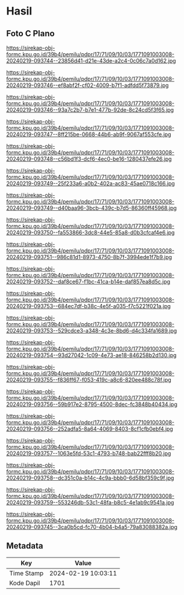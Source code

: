 # Hasil

## Foto C Plano

https://sirekap-obj-formc.kpu.go.id/39b4/pemilu/pdpr/17/71/09/10/03/1771091003008-20240219-093744--23856d41-d21e-43de-a2c4-0c06c7a0d162.jpg

https://sirekap-obj-formc.kpu.go.id/39b4/pemilu/pdpr/17/71/09/10/03/1771091003008-20240219-093746--ef8abf2f-cf02-4009-b7f1-adfdd5f73879.jpg

https://sirekap-obj-formc.kpu.go.id/39b4/pemilu/pdpr/17/71/09/10/03/1771091003008-20240219-093746--93a7c2b7-b7e1-477b-92de-8c24cd5f3f65.jpg

https://sirekap-obj-formc.kpu.go.id/39b4/pemilu/pdpr/17/71/09/10/03/1771091003008-20240219-093747--8ff215be-0668-44b6-ab9f-9067af553cfe.jpg

https://sirekap-obj-formc.kpu.go.id/39b4/pemilu/pdpr/17/71/09/10/03/1771091003008-20240219-093748--c56bd1f3-dcf6-4ec0-be16-1280437efe26.jpg

https://sirekap-obj-formc.kpu.go.id/39b4/pemilu/pdpr/17/71/09/10/03/1771091003008-20240219-093749--25f233a6-a0b2-402a-ac83-45ae0718c166.jpg

https://sirekap-obj-formc.kpu.go.id/39b4/pemilu/pdpr/17/71/09/10/03/1771091003008-20240219-093749--d40baa96-3bcb-439c-b7d5-86360ff45968.jpg

https://sirekap-obj-formc.kpu.go.id/39b4/pemilu/pdpr/17/71/09/10/03/1771091003008-20240219-093750--fa553866-3dc8-44e5-85a8-d0b3cfcaf4e6.jpg

https://sirekap-obj-formc.kpu.go.id/39b4/pemilu/pdpr/17/71/09/10/03/1771091003008-20240219-093751--986c81d1-8973-4750-8b7f-3994ede1f7b9.jpg

https://sirekap-obj-formc.kpu.go.id/39b4/pemilu/pdpr/17/71/09/10/03/1771091003008-20240219-093752--daf8ce67-f1bc-41ca-b14e-daf857ea8d5c.jpg

https://sirekap-obj-formc.kpu.go.id/39b4/pemilu/pdpr/17/71/09/10/03/1771091003008-20240219-093753--684ec7df-b38c-4e5f-a035-f7c5221f021a.jpg

https://sirekap-obj-formc.kpu.go.id/39b4/pemilu/pdpr/17/71/09/10/03/1771091003008-20240219-093753--529cdce3-a348-4c3e-8bd6-d4c334fa1689.jpg

https://sirekap-obj-formc.kpu.go.id/39b4/pemilu/pdpr/17/71/09/10/03/1771091003008-20240219-093754--93d27042-1c09-4e73-ae18-846258b2d130.jpg

https://sirekap-obj-formc.kpu.go.id/39b4/pemilu/pdpr/17/71/09/10/03/1771091003008-20240219-093755--f836ff67-f053-419c-a8c6-820ee488c78f.jpg

https://sirekap-obj-formc.kpu.go.id/39b4/pemilu/pdpr/17/71/09/10/03/1771091003008-20240219-093756--59b917e2-8795-4500-8dec-fc3848b40434.jpg

https://sirekap-obj-formc.kpu.go.id/39b4/pemilu/pdpr/17/71/09/10/03/1771091003008-20240219-093756--252adfa5-8a64-4069-8403-8cf1cfb0ebf4.jpg

https://sirekap-obj-formc.kpu.go.id/39b4/pemilu/pdpr/17/71/09/10/03/1771091003008-20240219-093757--1063e5fd-53c1-4793-b748-bab22fff8b20.jpg

https://sirekap-obj-formc.kpu.go.id/39b4/pemilu/pdpr/17/71/09/10/03/1771091003008-20240219-093758--dc351c0a-b14c-4c9a-bbb0-6d58bf359c9f.jpg

https://sirekap-obj-formc.kpu.go.id/39b4/pemilu/pdpr/17/71/09/10/03/1771091003008-20240219-093759--553246db-53c1-48fa-b8c5-4e1ab9c9541a.jpg

https://sirekap-obj-formc.kpu.go.id/39b4/pemilu/pdpr/17/71/09/10/03/1771091003008-20240219-093745--3ca0b5cd-fc70-4b04-b4a5-79a83088382a.jpg


## Metadata

| Key        | Value               |
| ---------- | ------------------- |
| Time Stamp | 2024-02-19 10:03:11 |
| Kode Dapil | 1701                |



